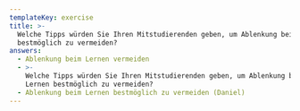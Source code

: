 ```yaml
---
templateKey: exercise
title: >-
  Welche Tipps würden Sie Ihren Mitstudierenden geben, um Ablenkung beim Lernen
  bestmöglich zu vermeiden?
answers:
  - Ablenkung beim Lernen vermeiden
  - >-
    Welche Tipps würden Sie Ihren Mitstudierenden geben, um Ablenkung beim
    Lernen bestmöglich zu vermeiden?
  - Ablenkung beim Lernen bestmöglich zu vermeiden (Daniel)
---
```


